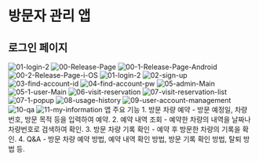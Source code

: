 # 방문자 관리 앱

## 로그인 페이지
<img src="https://i.ibb.co/kVYWxXx3/01-login-2.png" alt="01-login-2" border="0">

<img src="https://i.ibb.co/p6SGpCZd/00-Release-Page.png" alt="00-Release-Page" border="0">
<img src="https://i.ibb.co/bMx6x2sP/00-1-Release-Page-Android.png" alt="00-1-Release-Page-Android" border="0">
<img src="https://i.ibb.co/KpZgpMbc/00-2-Release-Page-i-OS.png" alt="00-2-Release-Page-i-OS" border="0">
<img src="https://i.ibb.co/kVYWxXx3/01-login-2.png" alt="01-login-2" border="0">
<img src="https://i.ibb.co/0ppxPnxB/02-sign-up.png" alt="02-sign-up" border="0">
<img src="https://i.ibb.co/KcWSdjzN/03-find-account-id.png" alt="03-find-account-id" border="0">
<img src="https://i.ibb.co/hJ3ydp2G/04-find-account-pw.png" alt="04-find-account-pw" border="0">
<img src="https://i.ibb.co/0VfNJbmg/05-admin-Main.png" alt="05-admin-Main" border="0">
<img src="https://i.ibb.co/sSdytZY/05-1-user-Main.png" alt="05-1-user-Main" border="0">
<img src="https://i.ibb.co/14gtKRn/06-visit-reservation.png" alt="06-visit-reservation" border="0">
<img src="https://i.ibb.co/yFKvCx10/07-visit-reservation-list.png" alt="07-visit-reservation-list" border="0">
<img src="https://i.ibb.co/vCxBQ6Vt/07-1-popup.png" alt="07-1-popup" border="0">
<img src="https://i.ibb.co/PGhDq8rQ/08-usage-history.png" alt="08-usage-history" border="0">
<img src="https://i.ibb.co/skWB6Kx/09-user-account-management.png" alt="09-user-account-management" border="0">
<img src="https://i.ibb.co/qLWMYgFH/10-qa.png" alt="10-qa" border="0">
<img src="https://i.ibb.co/TMzjmvmz/11-my-information.png" alt="11-my-information" border="0">
앱 주요 기능
1. 방문 차량 예약
- 방문 예정일, 차량 번호, 방문 목적 등을 입력하여 예약.
2. 예약 내역 조회
- 예약한 차량의 내역을 날짜나 차량번호로 검색하여 확인.
3. 방문 차량 기록 확인
- 예약 후 방문한 차량의 기록을 확인.
4. Q&A
- 방문 차량 예약 방법, 예약 내역 확인 방법, 방문 기록 확인 방법, 탈퇴 방법 등.
